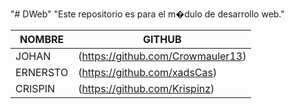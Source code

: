 "# DWeb" 
"Este repositorio es para el m�dulo de desarrollo web." 

| NOMBRE                | GITHUB                           |
|-----------------------|----------------------------------|
| JOHAN                 | (https://github.com/Crowmauler13)|
| ERNERSTO              | (https://github.com/xadsCas)     |
| CRISPIN               | (https://github.com/Krispinz)    |